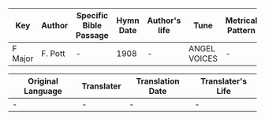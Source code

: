 Key | Author   | Specific Bible Passage     |Hymn Date |Author's life |Tune |Metrical Pattern   |Composer/Source
-- | --------- | ---------------------------|----------|--------------|-----|-------------------|-------------  
F Major |F. Pott |- |1908 |- |ANGEL VOICES |- |Sullivan

Original Language | Translater | Translation Date   | Translater's Life  
----------------- | --------- | --------------------|-------------     
\- |- |- |-
